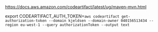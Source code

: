 https://docs.aws.amazon.com/codeartifact/latest/ug/maven-mvn.html

export CODEARTIFACT_AUTH_TOKEN=`aws codeartifact get-authorization-token --domain kjeldsen --domain-owner 040156513434 --region eu-west-1 --query authorizationToken --output text`